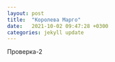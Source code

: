 ```yaml
---
layout: post
title:  "Королева Марго"
date:   2021-10-02 09:47:28 +0300
categories: jekyll update
---
```

Проверка-2
